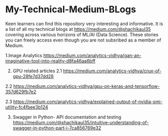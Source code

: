 # My-Technical-Medium-BLogs
Keen learners can find this repository very interesting and informative. It is a list of all my technical blogs at https://medium.com/@shachikaul35 covering across various horizons of ML/AI (Data Science). These stories you can freely access even though you are not subsribed as a member of Medium. 

1.Image Analytics
https://medium.com/analytics-vidhya/gan-an-imaginative-tool-into-reality-d8fa46aa6bff

2. GPU related articles
2.1 https://medium.com/analytics-vidhya/crux-of-gpu-28fe7d37dd28

2.2 https://medium.com/analytics-vidhya/gpu-on-keras-and-tensorflow-357d629fb7e2

2.3 https://medium.com/analytics-vidhya/explained-output-of-nvidia-smi-utility-fc4fbee3b124

3. Swagger in Python- API documentation and testing
https://medium.com/@shachikaul35/intuitive-understanding-of-swagger-in-python-part-i-7ca856769e32
